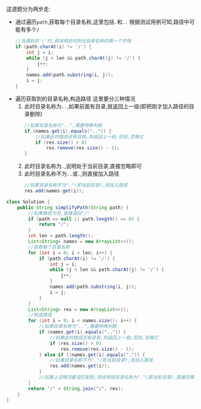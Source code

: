 这道题分为两步走:
- 通过遍历`path`,获取每个目录名称,这里包括`.`和`..`
    根据测试用例可知,路径中可能有多个`/`
    ```java
    //当遇到非'/'时,就说明此时到达目录名称的第一个字母
    if (path.charAt(i) != '/') {
        int j = i;
        while (j < len && path.charAt(j) != '/') {
            j++;
        }
        names.add(path.substring(i, j));
        i = j;
    }
    ```
- 遍历获取到的目录名称,构造路径
    这里要分三种情况
    1. 此时目录名称为`..`,如果前面有目录,就返回上一级(即把刚才加入路径的目录删除)
        ```java
        //如果目录名称为"..",需要特殊判断
        if (names.get(i).equals("..")) {
            //如果此时路径还有目录,则返回上一级;否则,忽略它
            if (res.size() > 0)
                res.remove(res.size() - 1);
        }
        ```
    2. 此时目录名称为`.`,说明处于当前目录,直接忽略即可
    3. 此时目录名称不为`..`或`.`,则直接加入路径
        ```java
        //如果目录名称不为"."(即当前目录),则加入路径
        res.add(names.get(i));
        ```
```java
class Solution {
    public String simplifyPath(String path) {
        //如果路径为空,直接返回"/"
        if (path == null || path.length() == 0) {
            return "/";
        }
        int len = path.length();
        List<String> names = new ArrayList<>();
        //获取每个目录名称
        for (int i = 0; i < len; i++) {
            if (path.charAt(i) != '/') {
                int j = i;
                while (j < len && path.charAt(j) != '/') {
                    j++;
                }
                names.add(path.substring(i, j));
                i = j;
            }
        }
        List<String> res = new ArrayList<>();
        //构造路径
        for (int i = 0; i < names.size(); i++) {
            //如果目录名称为"..",需要特殊判断
            if (names.get(i).equals("..")) {
                //如果此时路径还有目录,则返回上一级;否则,忽略它
                if (res.size() > 0)
                    res.remove(res.size() - 1);
            } else if (!names.get(i).equals(".")) {
                //如果目录名称不为"."(即当前目录),则加入路径
                res.add(names.get(i));
            }
            //如果上述情况都没匹配到,则说明该目录名称为"."(即当前目录),直接忽略
        }
        return "/" + String.join("/", res);
    }
}
```